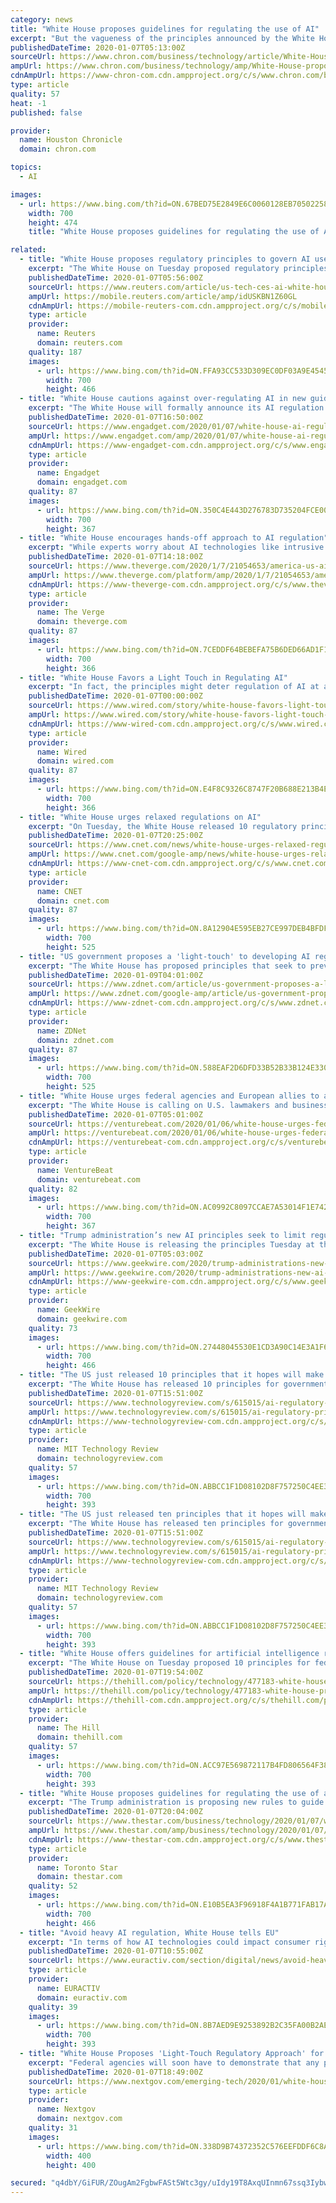 ```yaml
---
category: news
title: "White House proposes guidelines for regulating the use of AI"
excerpt: "But the vagueness of the principles announced by the White House is unlikely to satisfy AI watchdogs who have warned of a lack of accountability as computer systems are deployed to take on human roles in high-risk social settings, such as mortgage lending or job recruitment. The White House said that in deciding regulatory action, U.S. agencies ..."
publishedDateTime: 2020-01-07T05:13:00Z
sourceUrl: https://www.chron.com/business/technology/article/White-House-proposes-guidelines-for-regulating-14954860.php
ampUrl: https://www.chron.com/business/technology/amp/White-House-proposes-guidelines-for-regulating-14954860.php
cdnAmpUrl: https://www-chron-com.cdn.ampproject.org/c/s/www.chron.com/business/technology/amp/White-House-proposes-guidelines-for-regulating-14954860.php
type: article
quality: 57
heat: -1
published: false

provider:
  name: Houston Chronicle
  domain: chron.com

topics:
  - AI

images:
  - url: https://www.bing.com/th?id=ON.67BED75E2849E6C0060128EB70502258
    width: 700
    height: 474
    title: "White House proposes guidelines for regulating the use of AI"

related:
  - title: "White House proposes regulatory principles to govern AI use"
    excerpt: "The White House on Tuesday proposed regulatory principles to govern the development and use of artificial intelligence (AI) aimed at limiting authorities’ “overreach”, and said it wants European officials to likewise avoid aggressive approaches."
    publishedDateTime: 2020-01-07T05:56:00Z
    sourceUrl: https://www.reuters.com/article/us-tech-ces-ai-white-house-idUSKBN1Z60GL
    ampUrl: https://mobile.reuters.com/article/amp/idUSKBN1Z60GL
    cdnAmpUrl: https://mobile-reuters-com.cdn.ampproject.org/c/s/mobile.reuters.com/article/amp/idUSKBN1Z60GL
    type: article
    provider:
      name: Reuters
      domain: reuters.com
    quality: 187
    images:
      - url: https://www.bing.com/th?id=ON.FFA93CC533D309EC0DF03A9E4545BB07
        width: 700
        height: 466
  - title: "White House cautions against over-regulating AI in new guidelines"
    excerpt: "The White House will formally announce its AI regulation guidelines at CES Wednesday. Today, the White House proposed 10 principles for federal agencies to consider when regulating artificial intelligence, Reuters reports. The guidelines stress limiting regulatory \"overreach\" and encourage Europe and other allies to \"avoid heavy handed ..."
    publishedDateTime: 2020-01-07T16:50:00Z
    sourceUrl: https://www.engadget.com/2020/01/07/white-house-ai-regulation-guidelines/
    ampUrl: https://www.engadget.com/amp/2020/01/07/white-house-ai-regulation-guidelines/
    cdnAmpUrl: https://www-engadget-com.cdn.ampproject.org/c/s/www.engadget.com/amp/2020/01/07/white-house-ai-regulation-guidelines/
    type: article
    provider:
      name: Engadget
      domain: engadget.com
    quality: 87
    images:
      - url: https://www.bing.com/th?id=ON.350C4E443D276783D735204FCE009132
        width: 700
        height: 367
  - title: "White House encourages hands-off approach to AI regulation"
    excerpt: "While experts worry about AI technologies like intrusive surveillance and autonomous weaponry, the US government is advocating a hands-off approach to AI’s regulation. The White House today unveiled 10 principles that federal agencies should consider when devising laws and rules for the use of artificial intelligence in the private sector ..."
    publishedDateTime: 2020-01-07T14:18:00Z
    sourceUrl: https://www.theverge.com/2020/1/7/21054653/america-us-ai-regulation-principles-federal-agencies-ostp-principles
    ampUrl: https://www.theverge.com/platform/amp/2020/1/7/21054653/america-us-ai-regulation-principles-federal-agencies-ostp-principles
    cdnAmpUrl: https://www-theverge-com.cdn.ampproject.org/c/s/www.theverge.com/platform/amp/2020/1/7/21054653/america-us-ai-regulation-principles-federal-agencies-ostp-principles
    type: article
    provider:
      name: The Verge
      domain: theverge.com
    quality: 87
    images:
      - url: https://www.bing.com/th?id=ON.7CEDDF64BEBEFA75B6DED66AD1F13061
        width: 700
        height: 366
  - title: "White House Favors a Light Touch in Regulating AI"
    excerpt: "In fact, the principles might deter regulation of AI at a time when many think it is increasingly needed. Michael Kratsios, chief technology officer of the United States, is set to announce the principles on Wednesday at CES in Las Vegas. They arrive at a ..."
    publishedDateTime: 2020-01-07T00:00:00Z
    sourceUrl: https://www.wired.com/story/white-house-favors-light-touch-regulating-ai/
    ampUrl: https://www.wired.com/story/white-house-favors-light-touch-regulating-ai/amp
    cdnAmpUrl: https://www-wired-com.cdn.ampproject.org/c/s/www.wired.com/story/white-house-favors-light-touch-regulating-ai/amp
    type: article
    provider:
      name: Wired
      domain: wired.com
    quality: 87
    images:
      - url: https://www.bing.com/th?id=ON.E4F8C9326C8747F20B688E213B4E9E7F
        width: 700
        height: 366
  - title: "White House urges relaxed regulations on AI"
    excerpt: "On Tuesday, the White House released 10 regulatory principles that aim to govern the development and use of AI technologies in the private sector. The White House directed federal regulators to consider \"fairness, non-discrimination, openness, transparency, safety, and security\" when weighing regulatory action related to AI, and to consider ..."
    publishedDateTime: 2020-01-07T20:25:00Z
    sourceUrl: https://www.cnet.com/news/white-house-urges-relaxed-regulations-on-ai/
    ampUrl: https://www.cnet.com/google-amp/news/white-house-urges-relaxed-regulations-on-ai/
    cdnAmpUrl: https://www-cnet-com.cdn.ampproject.org/c/s/www.cnet.com/google-amp/news/white-house-urges-relaxed-regulations-on-ai/
    type: article
    provider:
      name: CNET
      domain: cnet.com
    quality: 87
    images:
      - url: https://www.bing.com/th?id=ON.8A12904E595EB27CE997DEB4BFDFD80C
        width: 700
        height: 525
  - title: "US government proposes a 'light-touch' to developing AI regulation"
    excerpt: "The White House has proposed principles that seek to prevent federal agencies from \"needlessly hamper[ing] artificial intelligence (AI) innovation and growth\". In a draft memorandum [PDF] released on Tuesday, the government presented its vision for how AI regulation should be developed, saying that federal agencies should have a \"light-touch ..."
    publishedDateTime: 2020-01-09T04:01:00Z
    sourceUrl: https://www.zdnet.com/article/us-government-proposes-a-light-touch-to-developing-ai-regulation/
    ampUrl: https://www.zdnet.com/google-amp/article/us-government-proposes-a-light-touch-to-developing-ai-regulation/
    cdnAmpUrl: https://www-zdnet-com.cdn.ampproject.org/c/s/www.zdnet.com/google-amp/article/us-government-proposes-a-light-touch-to-developing-ai-regulation/
    type: article
    provider:
      name: ZDNet
      domain: zdnet.com
    quality: 87
    images:
      - url: https://www.bing.com/th?id=ON.588EAF2D6DFD33B52B33B124E330B0A4
        width: 700
        height: 525
  - title: "White House urges federal agencies and European allies to avoid overregulation of AI"
    excerpt: "The White House is calling on U.S. lawmakers and businesses, as well as European nations and allies, to avoid overregulation of artificial intelligence. The announcement comes as part of AI regulatory principles introduced today by the Trump administration. “Europe and our allies should avoid heavy handed innovation-killing models ..."
    publishedDateTime: 2020-01-07T05:01:00Z
    sourceUrl: https://venturebeat.com/2020/01/06/white-house-urges-federal-agencies-and-european-allies-to-avoid-overregulation-of-ai/
    ampUrl: https://venturebeat.com/2020/01/06/white-house-urges-federal-agencies-and-european-allies-to-avoid-overregulation-of-ai/amp/
    cdnAmpUrl: https://venturebeat-com.cdn.ampproject.org/c/s/venturebeat.com/2020/01/06/white-house-urges-federal-agencies-and-european-allies-to-avoid-overregulation-of-ai/amp/
    type: article
    provider:
      name: VentureBeat
      domain: venturebeat.com
    quality: 82
    images:
      - url: https://www.bing.com/th?id=ON.AC0992C8097CCAE7A53014F1E742798D
        width: 700
        height: 367
  - title: "Trump administration’s new AI principles seek to limit regulatory ‘overreach’ to promote innovation"
    excerpt: "The White House is releasing the principles Tuesday at the behest of President Donald Trump, under the American AI Initiative. Future regulations on artificial intelligence could have an outsized impact on Amazon and Microsoft, two of the largest developers of AI technologies. Microsoft President Brad Smith has called for regulations to create ..."
    publishedDateTime: 2020-01-07T05:03:00Z
    sourceUrl: https://www.geekwire.com/2020/trump-administrations-new-ai-principles-seek-limit-regulatory-overreach-promote-innovation/
    ampUrl: https://www.geekwire.com/2020/trump-administrations-new-ai-principles-seek-limit-regulatory-overreach-promote-innovation/amp/
    cdnAmpUrl: https://www-geekwire-com.cdn.ampproject.org/c/s/www.geekwire.com/2020/trump-administrations-new-ai-principles-seek-limit-regulatory-overreach-promote-innovation/amp/
    type: article
    provider:
      name: GeekWire
      domain: geekwire.com
    quality: 73
    images:
      - url: https://www.bing.com/th?id=ON.27448045530E1CD3A90C14E3A1F68054
        width: 700
        height: 466
  - title: "The US just released 10 principles that it hopes will make AI safer"
    excerpt: "The White House has released 10 principles for government agencies to adhere to when proposing new AI regulations for the private sector. The move is the latest development of the American AI Initiative, launched via executive order by President Trump early last year to create a national strategy for AI. It is also part of an ongoing effort to ..."
    publishedDateTime: 2020-01-07T15:51:00Z
    sourceUrl: https://www.technologyreview.com/s/615015/ai-regulatory-principles-us-white-house-american-ai-initiatve/
    ampUrl: https://www.technologyreview.com/s/615015/ai-regulatory-principles-us-white-house-american-ai-initiatve/amp/
    cdnAmpUrl: https://www-technologyreview-com.cdn.ampproject.org/c/s/www.technologyreview.com/s/615015/ai-regulatory-principles-us-white-house-american-ai-initiatve/amp/
    type: article
    provider:
      name: MIT Technology Review
      domain: technologyreview.com
    quality: 57
    images:
      - url: https://www.bing.com/th?id=ON.ABBCC1F1D08102D8F757250C4EE3A51C
        width: 700
        height: 393
  - title: "The US just released ten principles that it hopes will make AI safer"
    excerpt: "The White House has released ten principles for government agencies to adhere to when proposing new AI regulations for the private sector. The move is the latest development of the American AI Initiative, launched via executive order by President Trump early last year to create a national strategy for AI research and advancement. It is also ..."
    publishedDateTime: 2020-01-07T15:51:00Z
    sourceUrl: https://www.technologyreview.com/s/615015/ai-regulatory-principles-us-white-house-american-ai-initiatve/
    ampUrl: https://www.technologyreview.com/s/615015/ai-regulatory-principles-us-white-house-american-ai-initiatve/amp/
    cdnAmpUrl: https://www-technologyreview-com.cdn.ampproject.org/c/s/www.technologyreview.com/s/615015/ai-regulatory-principles-us-white-house-american-ai-initiatve/amp/
    type: article
    provider:
      name: MIT Technology Review
      domain: technologyreview.com
    quality: 57
    images:
      - url: https://www.bing.com/th?id=ON.ABBCC1F1D08102D8F757250C4EE3A51C
        width: 700
        height: 393
  - title: "White House offers guidelines for artificial intelligence regulations"
    excerpt: "The White House on Tuesday proposed 10 principles for federal agencies to consider when developing laws and regulations for the use of artificial intelligence in a variety of fields."
    publishedDateTime: 2020-01-07T19:54:00Z
    sourceUrl: https://thehill.com/policy/technology/477183-white-house-proposes-future-artificial-intelligence-regulations
    ampUrl: https://thehill.com/policy/technology/477183-white-house-proposes-future-artificial-intelligence-regulations?amp
    cdnAmpUrl: https://thehill-com.cdn.ampproject.org/c/s/thehill.com/policy/technology/477183-white-house-proposes-future-artificial-intelligence-regulations?amp
    type: article
    provider:
      name: The Hill
      domain: thehill.com
    quality: 57
    images:
      - url: https://www.bing.com/th?id=ON.ACC97E569872117B4FD806564F38E4BA
        width: 700
        height: 393
  - title: "White House proposes guidelines for regulating the use of artificial intelligence"
    excerpt: "The Trump administration is proposing new rules to guide future federal regulation of artificial intelligence used in medicine, transportation and other industries. But the vagueness of the principles announced by the White House is unlikely to satisfy AI watchdogs who have warned of a lack of accountability as computer systems are deployed to ..."
    publishedDateTime: 2020-01-07T20:04:00Z
    sourceUrl: https://www.thestar.com/business/technology/2020/01/07/white-house-proposes-guidelines-for-regulating-the-use-of-artificial-intelligence.html
    ampUrl: https://www.thestar.com/amp/business/technology/2020/01/07/white-house-proposes-guidelines-for-regulating-the-use-of-artificial-intelligence.html
    cdnAmpUrl: https://www-thestar-com.cdn.ampproject.org/c/s/www.thestar.com/amp/business/technology/2020/01/07/white-house-proposes-guidelines-for-regulating-the-use-of-artificial-intelligence.html
    type: article
    provider:
      name: Toronto Star
      domain: thestar.com
    quality: 52
    images:
      - url: https://www.bing.com/th?id=ON.E10B5EA3F96918F4A1B771FAB17A7F24
        width: 700
        height: 466
  - title: "Avoid heavy AI regulation, White House tells EU"
    excerpt: "In terms of how AI technologies could impact consumer rights, Justice Commissioner Didier Reynders told his parliamentary hearing in October he would advocate for an ‘ethics-by-design’ approach, whereby products and services using AI take into account ethical guidelines at the earliest possible stage in their development. For her part ..."
    publishedDateTime: 2020-01-07T10:55:00Z
    sourceUrl: https://www.euractiv.com/section/digital/news/avoid-heavy-ai-regulation-white-house-tells-eu/
    type: article
    provider:
      name: EURACTIV
      domain: euractiv.com
    quality: 39
    images:
      - url: https://www.bing.com/th?id=ON.8B7AED9E9253892B2C35FA00B2AE394A
        width: 700
        height: 393
  - title: "White House Proposes 'Light-Touch Regulatory Approach' for Artificial Intelligence"
    excerpt: "Federal agencies will soon have to demonstrate that any proposed regulations for artificial intelligence technologies in the private sector abide by a new, “first-of-its-kind” series of 10 principles set forth by the Trump administration this week. “On its face, the guidance we describe provides agencies with a common sense, pro ..."
    publishedDateTime: 2020-01-07T18:49:00Z
    sourceUrl: https://www.nextgov.com/emerging-tech/2020/01/white-house-proposes-light-touch-regulatory-approach-artificial-intelligence/162276/
    type: article
    provider:
      name: Nextgov
      domain: nextgov.com
    quality: 31
    images:
      - url: https://www.bing.com/th?id=ON.338D9B74372352C576EEFDDF6C8A6C98
        width: 400
        height: 400

secured: "q4dbY/GiFUR/ZOugAm2FgbwFASt5Wtc3gy/uIdy19T8AxqUInmn67ssq3IybwFd3NMmkpeyowbUX1vj/KBoVbD4eWbV1Fv1CQP8diidEVgDemkTM+letPJYygHyXjTjIJ5MBNNR8qWnaLw00yjtyUGFHCGiYTgEbGimZdYKmmVFjvp1m1AJM+m7CsmFxzMytmE4atAEihzR5W2WZY6H4LfyDhjjQe2KOtU1ISs+KJyFqoKhKXIlaO1gYf3nwAepsPSzV51NcHPbhT3GFiXtISw==;2ElPN1RSDEYMU6qhnGImaw=="
---
```


